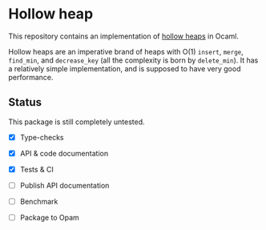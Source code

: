 Hollow heap
===========

This repository contains an implementation
of [hollow heaps](http://cs.au.dk/~tdh/papers/Hollow-heaps.pdf) in
Ocaml.

Hollow heaps are an imperative brand of heaps with O(1) `insert`,
`merge`, `find_min`, and `decrease_key` (all the complexity is born by
`delete_min`). It has a relatively simple implementation, and is
supposed to have very good performance.

## Status ##

This package is still completely untested.

- [X] Type-checks
- [X] API & code documentation
- [X] Tests & CI
- [ ] Publish API documentation
- [ ] Benchmark
- [ ] Package to Opam

